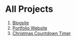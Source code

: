 # All Projects
1) [Blogsite](https://github.com/prithvijitbasak/blogsite)
2) [Portfolio Website](https://github.com/prithvijitbasak/portfolio-website)
3) [Christmas Countdown Timer](https://github.com/prithvijitbasak/christmas-countdown)
